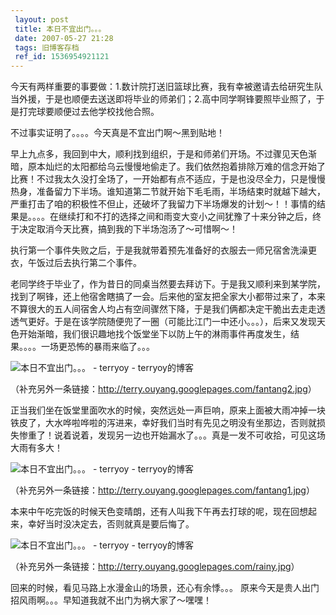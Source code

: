 ```yaml
---
 layout: post
 title: 本日不宜出门。。。
 date: 2007-05-27 21:28
 tags: 旧博客存档
 ref_id: 1536954921121
---
```

今天有两样重要的事要做：1.数计院打送旧篮球比赛，我有幸被邀请去给研究生队当外援，于是也顺便去送送即将毕业的师弟们；2.高中同学啊锋要照毕业照了，于是打完球要顺便过去他学校找他合照。



不过事实证明了。。。。今天真是不宜出门啊～黑到贴地！



早上九点多，我回到中大，顺利找到组织，于是和师弟们开场。不过骤见天色渐暗，原本灿烂的太阳都给乌云慢慢地偷走了。我们依然抱着排除万难的信念开始了比赛！不过我太久没打全场了，一开始都有点不适应，于是也没尽全力，只是慢慢热身，准备留力下半场。谁知道第二节就开始下毛毛雨，半场结束时就越下越大，严重打击了咱的积极性不但止，还破坏了我留力下半场爆发的计划～！！事情的结果是。。。。在继续打和不打的选择之间和雨变大变小之间犹豫了十来分钟之后，终于决定取消今天比赛，搞到我的下半场泡汤了～可惜啊～！



执行第一个事件失败之后，于是我就带着预先准备好的衣服去一师兄宿舍洗澡更衣，午饭过后去执行第二个事件。



老同学终于毕业了，作为昔日的同桌当然要去拜访下。于是我又顺利来到某学院，找到了啊锋，还上他宿舍瞎搞了一会。后来他的室友把全家大小都带过来了，本来不算很大的五人间宿舍人均占有空间骤然下降，于是我们俩都决定干脆出去走走透透气更好。于是在该学院随便兜了一圈（可能比江门一中还小。。。），后来又发现天色开始渐暗，我们很识趣地找个饭堂坐下以防上午的淋雨事件再度发生，结果。。。。一场更恐怖的暴雨来临了。。。

 ![本日不宜出门。。。 - terryoy -
terryoy的博客](http://my.freep.cn/R.asp?U=Dmy/070527/21/0705272111263661_109390.jpg)

（补充另外一条链接：<http://terry.ouyang.googlepages.com/fantang2.jpg>）

正当我们坐在饭堂里面吹水的时候，突然远处一声巨响，原来上面被大雨冲掉一块铁皮了，大水哗啦哗啦的泻进来，幸好我们当时有先见之明没有坐那边，否则就损失惨重了！说着说着，发现另一边也开始漏水了。。。真是一发不可收拾，可见这场大雨有多大！

 ![本日不宜出门。。。 - terryoy -
terryoy的博客](http://my.freep.cn/R.asp?U=Dmy/070527/21/0705272111262876_109390.jpg)

（补充另外一条链接：<http://terry.ouyang.googlepages.com/fantang1.jpg>）

本来中午吃完饭的时候天色变晴朗，还有人叫我下午再去打球的呢，现在回想起来，幸好当时没决定去，否则就真是要后悔了。

 ![本日不宜出门。。。 - terryoy -
terryoy的博客](http://my.freep.cn/R.asp?U=Dmy/070527/21/0705272111269117_109390.jpg)

（补充另外一条链接：<http://terry.ouyang.googlepages.com/rainy.jpg>）

回来的时候，看见马路上水漫金山的场景，还心有余悸。。。 原来今天是贵人出门招风雨啊。。。早知道我就不出门为祸大家了～嘿嘿！

